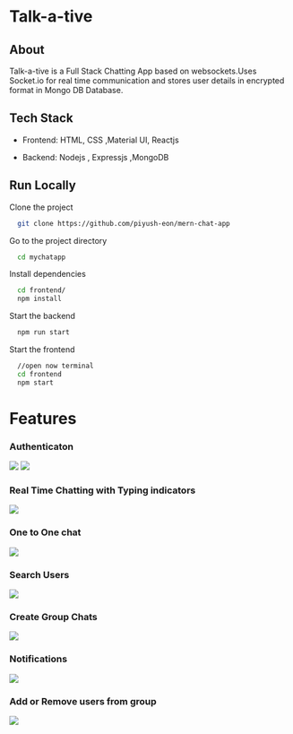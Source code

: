 # Talk-a-tive
## About
Talk-a-tive is a Full Stack Chatting App based on websockets.Uses Socket.io for real time communication and stores user details in encrypted format in Mongo DB Database.

## Tech Stack

+ Frontend: HTML, CSS ,Material UI, Reactjs

+ Backend: Nodejs , Expressjs ,MongoDB

## Run Locally

Clone the project

```bash
  git clone https://github.com/piyush-eon/mern-chat-app
```

Go to the project directory

```bash
  cd mychatapp
```

Install dependencies

```bash
  cd frontend/
  npm install
```

Start the backend

```bash
  npm run start
```
Start the frontend

```bash
  //open now terminal
  cd frontend
  npm start
```

# Features

### Authenticaton
![](https://github.com/piyush-eon/mern-chat-app/blob/master/screenshots/login.PNG)
![](https://github.com/piyush-eon/mern-chat-app/blob/master/screenshots/signup.PNG)
### Real Time Chatting with Typing indicators
![](https://github.com/piyush-eon/mern-chat-app/blob/master/screenshots/real-time.PNG)
### One to One chat
![](https://github.com/piyush-eon/mern-chat-app/blob/master/screenshots/mainscreen.PNG)
### Search Users
![](https://github.com/piyush-eon/mern-chat-app/blob/master/screenshots/search.PNG)
### Create Group Chats
![](https://github.com/piyush-eon/mern-chat-app/blob/master/screenshots/new%20grp.PNG)
### Notifications 
![](https://github.com/piyush-eon/mern-chat-app/blob/master/screenshots/group%20%2B%20notif.PNG)
### Add or Remove users from group
![](https://github.com/piyush-eon/mern-chat-app/blob/master/screenshots/add%20rem.PNG)
